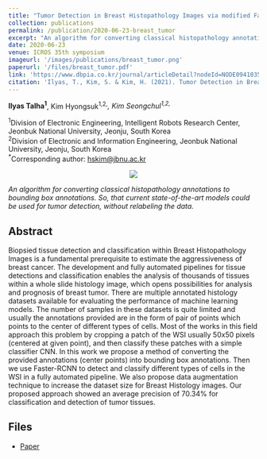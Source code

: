 ```yaml
---
title: "Tumor Detection in Breast Histopathology Images via modified Faster-RCNN"
collection: publications
permalink: /publication/2020-06-23-breast_tumor
excerpt: "An algorithm for converting classical histopathology annotations to bounding box annotations is introduced in this paper. As a result, current state-of-the-art models could be used for tumor detection without having to relabel the data."
date: 2020-06-23
venue: ICROS 35th symposium
imageurl: '/images/publications/breast_tumor.png'
paperurl: '/files/breast_tumor.pdf'
link: 'https://www.dbpia.co.kr/journal/articleDetail?nodeId=NODE09410358'
citation: 'Ilyas, T., Kim, S. & Kim, H. (2021). Tumor Detection in Breast Histopathology Images via modified Faster-RCNN. Proceedings of the domestic conference of the Control Robot System Society(ICROS), 2021.'
---
```


<strong>Ilyas Talha<sup>1</sup></strong>, Kim Hyongsuk<sup>1,2,*</sup>, Kim Seongchul<sup>1,2,*</sup>

<sup>1</sup>Division of Electronic Engineering, Intelligent Robots Research Center, Jeonbuk National University, Jeonju, South Korea<br>
<sup>2</sup>Division of Electronic and Information Engineering, Jeonbuk National University, Jeonju, South Korea<br>
<sup>*</sup>Corresponding author: hskim@jbnu.ac.kr<br>

<center><img src = '/images/publications/breast_tumor.png'></center>

<i>An algorithm for converting classical histopathology annotations to bounding box annotations. So, that current state-of-the-art models could be used for tumor detection, without relabeling the data. </i>

## Abstract
Biopsied tissue detection and classification within Breast Histopathology Images is a fundamental prerequisite to estimate the aggressiveness of breast cancer. The development and fully automated pipelines for tissue detections and classification enables the analysis of thousands of tissues within a whole slide histology image, which opens possibilities for analysis and prognosis of breast tumor. There are multiple annotated histology datasets available for evaluating the performance of machine learning models. The number of samples in these datasets is quite limited and usually the annotations provided are in the form of pair of points which points to the center of different types of cells. Most of the works in this field approach this problem by cropping a patch of the WSI usually 50x50 pixels (centered at given point), and then classify these patches with a simple classifier CNN. In this work we propose a method of converting the provided annotations (center points) into bounding box annotations. Then we use Faster-RCNN to detect and classify different types of cells in the WSI in a fully automated pipeline. We also propose data augmentation technique to increase the dataset size for Breast Histology images. Our proposed approach showed an average precision of 70.34% for classification and detection of tumor tissues.

## Files
- [Paper](/files//files/breast_tumor.pdf)




